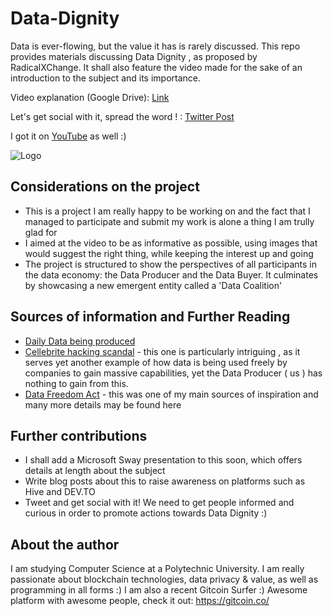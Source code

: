# Data-Dignity

Data is ever-flowing, but the value it has is rarely discussed. This repo provides materials discussing Data Dignity , as proposed by RadicalXChange. It shall also feature the video made for the sake of an introduction to the subject and its importance.

Video explanation (Google Drive): [Link](https://drive.google.com/drive/folders/1xOCPZVzSeW9QIompsIe6wVPsHaN4K2tS?usp=sharing)

Let's get social with it, spread the word ! : [Twitter Post](https://twitter.com/Naytlin2/status/1270827239354044423)

I got it on [YouTube](https://youtu.be/u2IJ3siO5U0) as well :)

![Logo](https://github.com/Motanovici/Data-Dignity/blob/master/img/Logo.png)

## Considerations on the project

* This is a project I am really happy to be working on and the fact that I managed to participate and submit my work is alone a thing
I am trully glad for
* I aimed at the video to be as informative as possible, using images that would suggest the right thing, while keeping the interest up and going
* The project is structured to show the perspectives of all participants in the data economy: the Data Producer and the Data Buyer. It culminates by 
showcasing a new emergent entity called a 'Data Coalition'

## Sources of information and Further Reading

* [Daily Data being produced](https://blog.microfocus.com/how-much-data-is-created-on-the-internet-each-day/)
* [Cellebrite hacking scandal](https://hive.blog/hive-122315/@v4vapid/cellebrite-can-hack-any-device-with-ufed-extraction-technology-or-dd18-the-wikileaks-archive) - this one is particularly intriguing , as it serves yet another example of how data is being used freely by companies to gain massive capabilities, yet the Data Producer ( us ) has nothing to gain from this.
* [Data Freedom Act](https://www.radicalxchange.org/files/DFA.pdf) - this was one of my main sources of inspiration and many more details may be found here

## Further contributions

* I shall add a Microsoft Sway presentation to this soon, which offers details at length about the subject
* Write blog posts about this to raise awareness on platforms such as Hive and DEV.TO
* Tweet and get social with it! We need to get people informed and curious in order to promote actions towards Data Dignity :)


## About the author

I am studying Computer Science at a Polytechnic University. I am really passionate about blockchain technologies, data privacy & value, as well as programming in all forms :) I am also a recent Gitcoin Surfer :) Awesome platform with awesome people, check it out: https://gitcoin.co/
